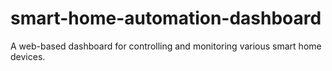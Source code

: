 # smart-home-automation-dashboard
 A web-based dashboard for controlling and monitoring various smart home devices. 
